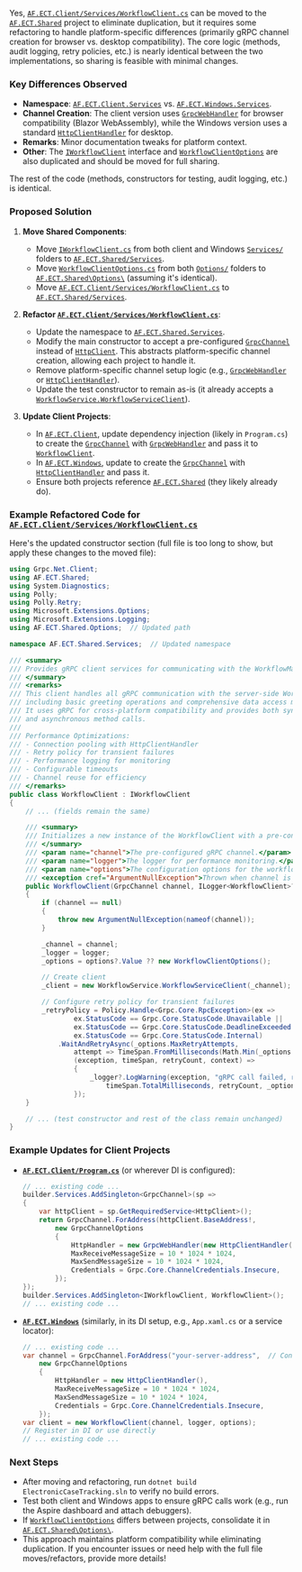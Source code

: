 Yes, [`AF.ECT.Client/Services/WorkflowClient.cs`](AF.ECT.Client/Services/WorkflowClient.cs ) can be moved to the [`AF.ECT.Shared`](AF.ECT.Shared ) project to eliminate duplication, but it requires some refactoring to handle platform-specific differences (primarily gRPC channel creation for browser vs. desktop compatibility). The core logic (methods, audit logging, retry policies, etc.) is nearly identical between the two implementations, so sharing is feasible with minimal changes.

### Key Differences Observed
- **Namespace**: [`AF.ECT.Client.Services`](AF.ECT.Client/Services/WorkflowClient.cs ) vs. [`AF.ECT.Windows.Services`](AF.ECT.Client/Services/WorkflowClient.cs ).
- **Channel Creation**: The client version uses [`GrpcWebHandler`](AF.ECT.Client/Services/WorkflowClient.cs ) for browser compatibility (Blazor WebAssembly), while the Windows version uses a standard [`HttpClientHandler`](AF.ECT.Client/Services/WorkflowClient.cs ) for desktop.
- **Remarks**: Minor documentation tweaks for platform context.
- **Other**: The [`IWorkflowClient`](AF.ECT.Client/Services/WorkflowClient.cs ) interface and [`WorkflowClientOptions`](AF.ECT.Client/Services/WorkflowClient.cs ) are also duplicated and should be moved for full sharing.

The rest of the code (methods, constructors for testing, audit logging, etc.) is identical.

### Proposed Solution
1. **Move Shared Components**:
   - Move [`IWorkflowClient.cs`](AF.ECT.Client/Services/WorkflowClient.cs ) from both client and Windows [`Services/`](AF.ECT.Client/Services/WorkflowClient.cs ) folders to [`AF.ECT.Shared/Services`](AF.ECT.Shared/Services ).
   - Move [`WorkflowClientOptions.cs`](AF.ECT.Client/Services/WorkflowClient.cs ) from both [`Options/`](AF.ECT.Client/Services/WorkflowClient.cs ) folders to [`AF.ECT.Shared\Options\`](AF.ECT.Client/Services/WorkflowClient.cs ) (assuming it's identical).
   - Move [`AF.ECT.Client/Services/WorkflowClient.cs`](AF.ECT.Client/Services/WorkflowClient.cs ) to [`AF.ECT.Shared/Services`](AF.ECT.Shared/Services ).

2. **Refactor [`AF.ECT.Client/Services/WorkflowClient.cs`](AF.ECT.Client/Services/WorkflowClient.cs )**:
   - Update the namespace to [`AF.ECT.Shared.Services`](AF.ECT.Client/Services/WorkflowClient.cs ).
   - Modify the main constructor to accept a pre-configured [`GrpcChannel`](AF.ECT.Client/Services/WorkflowClient.cs ) instead of [`HttpClient`](AF.ECT.Client/Services/WorkflowClient.cs ). This abstracts platform-specific channel creation, allowing each project to handle it.
   - Remove platform-specific channel setup logic (e.g., [`GrpcWebHandler`](AF.ECT.Client/Services/WorkflowClient.cs ) or [`HttpClientHandler`](AF.ECT.Client/Services/WorkflowClient.cs )).
   - Update the test constructor to remain as-is (it already accepts a [`WorkflowService.WorkflowServiceClient`](AF.ECT.Client/Services/WorkflowClient.cs )).

3. **Update Client Projects**:
   - In [`AF.ECT.Client`](AF.ECT.Client ), update dependency injection (likely in `Program.cs`) to create the [`GrpcChannel`](AF.ECT.Client/Services/WorkflowClient.cs ) with [`GrpcWebHandler`](AF.ECT.Client/Services/WorkflowClient.cs ) and pass it to [`WorkflowClient`](AF.ECT.Client/Services/WorkflowClient.cs ).
   - In [`AF.ECT.Windows`](AF.ECT.Windows ), update to create the [`GrpcChannel`](AF.ECT.Client/Services/WorkflowClient.cs ) with [`HttpClientHandler`](AF.ECT.Client/Services/WorkflowClient.cs ) and pass it.
   - Ensure both projects reference [`AF.ECT.Shared`](AF.ECT.Shared ) (they likely already do).

### Example Refactored Code for [`AF.ECT.Client/Services/WorkflowClient.cs`](AF.ECT.Client/Services/WorkflowClient.cs )
Here's the updated constructor section (full file is too long to show, but apply these changes to the moved file):

```csharp
using Grpc.Net.Client;
using AF.ECT.Shared;
using System.Diagnostics;
using Polly;
using Polly.Retry;
using Microsoft.Extensions.Options;
using Microsoft.Extensions.Logging;
using AF.ECT.Shared.Options;  // Updated path

namespace AF.ECT.Shared.Services;  // Updated namespace

/// <summary>
/// Provides gRPC client services for communicating with the WorkflowManagementService.
/// </summary>
/// <remarks>
/// This client handles all gRPC communication with the server-side WorkflowManagementService,
/// including basic greeting operations and comprehensive data access methods.
/// It uses gRPC for cross-platform compatibility and provides both synchronous
/// and asynchronous method calls.
/// 
/// Performance Optimizations:
/// - Connection pooling with HttpClientHandler
/// - Retry policy for transient failures
/// - Performance logging for monitoring
/// - Configurable timeouts
/// - Channel reuse for efficiency
/// </remarks>
public class WorkflowClient : IWorkflowClient
{
    // ... (fields remain the same)

    /// <summary>
    /// Initializes a new instance of the WorkflowClient with a pre-configured gRPC channel.
    /// </summary>
    /// <param name="channel">The pre-configured gRPC channel.</param>
    /// <param name="logger">The logger for performance monitoring.</param>
    /// <param name="options">The configuration options for the workflow client.</param>
    /// <exception cref="ArgumentNullException">Thrown when channel is null.</exception>
    public WorkflowClient(GrpcChannel channel, ILogger<WorkflowClient>? logger = null, IOptions<WorkflowClientOptions>? options = null)
    {
        if (channel == null)
        {
            throw new ArgumentNullException(nameof(channel));
        }

        _channel = channel;
        _logger = logger;
        _options = options?.Value ?? new WorkflowClientOptions();

        // Create client
        _client = new WorkflowService.WorkflowServiceClient(_channel);

        // Configure retry policy for transient failures
        _retryPolicy = Policy.Handle<Grpc.Core.RpcException>(ex =>
                ex.StatusCode == Grpc.Core.StatusCode.Unavailable ||
                ex.StatusCode == Grpc.Core.StatusCode.DeadlineExceeded ||
                ex.StatusCode == Grpc.Core.StatusCode.Internal)
            .WaitAndRetryAsync(_options.MaxRetryAttempts,
                attempt => TimeSpan.FromMilliseconds(Math.Min(_options.InitialRetryDelayMs * Math.Pow(2, attempt), _options.MaxRetryDelayMs)),
                (exception, timeSpan, retryCount, context) =>
                {
                    _logger?.LogWarning(exception, "gRPC call failed, retrying in {Delay}ms (attempt {Attempt}/{MaxAttempts})",
                        timeSpan.TotalMilliseconds, retryCount, _options.MaxRetryAttempts);
                });
    }

    // ... (test constructor and rest of the class remain unchanged)
}
```

### Example Updates for Client Projects
- **[`AF.ECT.Client/Program.cs`](AF.ECT.Client/Program.cs )** (or wherever DI is configured):
  ```csharp
  // ... existing code ...
  builder.Services.AddSingleton<GrpcChannel>(sp =>
  {
      var httpClient = sp.GetRequiredService<HttpClient>();
      return GrpcChannel.ForAddress(httpClient.BaseAddress!,
          new GrpcChannelOptions
          {
              HttpHandler = new GrpcWebHandler(new HttpClientHandler()),
              MaxReceiveMessageSize = 10 * 1024 * 1024,
              MaxSendMessageSize = 10 * 1024 * 1024,
              Credentials = Grpc.Core.ChannelCredentials.Insecure,
          });
  });
  builder.Services.AddSingleton<IWorkflowClient, WorkflowClient>();
  // ... existing code ...
  ```

- **[`AF.ECT.Windows`](AF.ECT.Windows )** (similarly, in its DI setup, e.g., `App.xaml.cs` or a service locator):
  ```csharp
  // ... existing code ...
  var channel = GrpcChannel.ForAddress("your-server-address",  // Configure address appropriately
      new GrpcChannelOptions
      {
          HttpHandler = new HttpClientHandler(),
          MaxReceiveMessageSize = 10 * 1024 * 1024,
          MaxSendMessageSize = 10 * 1024 * 1024,
          Credentials = Grpc.Core.ChannelCredentials.Insecure,
      });
  var client = new WorkflowClient(channel, logger, options);
  // Register in DI or use directly
  // ... existing code ...
  ```

### Next Steps
- After moving and refactoring, run `dotnet build ElectronicCaseTracking.sln` to verify no build errors.
- Test both client and Windows apps to ensure gRPC calls work (e.g., run the Aspire dashboard and attach debuggers).
- If [`WorkflowClientOptions`](AF.ECT.Client/Services/WorkflowClient.cs ) differs between projects, consolidate it in [`AF.ECT.Shared\Options\`](AF.ECT.Client/Services/WorkflowClient.cs ).
- This approach maintains platform compatibility while eliminating duplication. If you encounter issues or need help with the full file moves/refactors, provide more details!